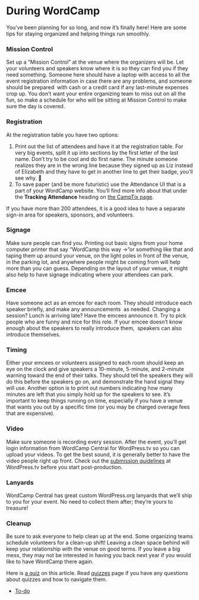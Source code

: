 # During WordCamp

You’ve been planning for so long, and now it’s finally here! Here are some tips for staying organized and helping things run smoothly.

### Mission Control

Set up a “Mission Control” at the venue where the organizers will be. Let your volunteers and speakers know where it is so they can find you if they need something. Someone here should have a laptop with access to all the event registration information in case there are any problems, and someone should be prepared  with cash or a credit card if any last-minute expenses crop up. You don’t want your entire organizing team to miss out on all the fun, so make a schedule for who will be sitting at Mission Control to make sure the day is covered.

### Registration

At the registration table you have two options:

1.  Print out the list of attendees and have it at the registration table. For very big events, split it up into sections by the first letter of the last name. Don’t try to be cool and do first name. The minute someone realizes they are in the wrong line because they signed up as Liz instead of Elizabeth and they have to get in another line to get their badge, you’ll see why. 🙂
2.  To save paper (and be more futuristic) use the Attendance UI that is a part of your WordCamp website. You’ll find more info about that under the **Tracking Attendance** heading on [the CampTix page](https://make.wordpress.org/community/handbook/wordcamp-organizer-handbook/first-steps/web-presence/using-camptix-event-ticketing-plugin/).

If you have more than 200 attendees, it is a good idea to have a separate sign-in area for speakers, sponsors, and volunteers.

### Signage

Make sure people can find you. Printing out basic signs from your home computer printer that say “WordCamp this way →”or something like that and taping them up around your venue, on the light poles in front of the venue, in the parking lot, and anywhere people might be coming from will help more than you can guess. Depending on the layout of your venue, it might also help to have signage indicating where your attendees can park.

### Emcee

Have someone act as an emcee for each room. They should introduce each speaker briefly, and make any announcements  as needed. Changing a session? Lunch is arriving late? Have the emcees announce it. Try to pick people who are funny and nice for this role. If your emcee doesn’t know enough about the speakers to really introduce them,  speakers can also introduce themselves.

### Timing

Either your emcees or volunteers assigned to each room should keep an eye on the clock and give speakers a 10-minute, 5-minute, and 2-minute warning toward the end of their talks. They should tell the speakers they will do this before the speakers go on, and demonstrate the hand signal they will use. Another option is to print out numbers indicating how many minutes are left that you simply hold up for the speakers to see. It’s important to keep things running on time, especially if you have a venue that wants you out by a specific time (or you may be charged overage fees that are expensive).

### Video

Make sure someone is recording every session. After the event, you’ll get login information from WordCamp Central for WordPress.tv so you can upload your videos. To get the best sound, it is generally better to have the video people right up front. Check out the [submission guidelines](http://wptvblog.wordpress.com/submission-guidelines/) at WordPress.tv before you start post-production.

### Lanyards

WordCamp Central has great custom WordPress.org lanyards that we’ll ship to you for your event. No need to collect them after; they’re yours to treasure!

### Cleanup

Be sure to ask everyone to help clean up at the end. Some organizing teams schedule volunteers for a clean-up shift! Leaving a clean space behind will keep your relationship with the venue on good terms. If you leave a big mess, they may not be interested in having you back next year if you would like to have WordCamp there again.

Here is [a quiz](https://wordpress.org/contributor-training/quiz/during-wordcamp-2/) on this article. Read [quizzes](https://make.wordpress.org/community/handbook/wordcamp-organizer/quizzes/) page if you have any questions about quizzes and how to navigate them.

*   [To-do](# "To-do")
